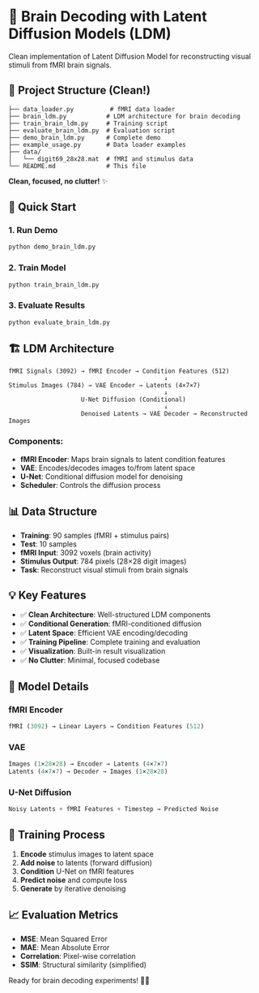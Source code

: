 # 🧠 Brain Decoding with Latent Diffusion Models (LDM)

Clean implementation of Latent Diffusion Model for reconstructing visual stimuli from fMRI brain signals.

## 📁 Project Structure (Clean!)

```
├── data_loader.py          # fMRI data loader
├── brain_ldm.py           # LDM architecture for brain decoding
├── train_brain_ldm.py     # Training script
├── evaluate_brain_ldm.py  # Evaluation script
├── demo_brain_ldm.py      # Complete demo
├── example_usage.py       # Data loader examples
├── data/
│   └── digit69_28x28.mat  # fMRI and stimulus data
└── README.md              # This file
```

**Clean, focused, no clutter!** ✨

## 🚀 Quick Start

### 1. Run Demo
```bash
python demo_brain_ldm.py
```

### 2. Train Model
```bash
python train_brain_ldm.py
```

### 3. Evaluate Results
```bash
python evaluate_brain_ldm.py
```

## 🏗️ LDM Architecture

```
fMRI Signals (3092) → fMRI Encoder → Condition Features (512)
                                           ↓
Stimulus Images (784) → VAE Encoder → Latents (4×7×7)
                                           ↓
                    U-Net Diffusion (Conditional)
                                           ↓
                    Denoised Latents → VAE Decoder → Reconstructed Images
```

### Components:
- **fMRI Encoder**: Maps brain signals to latent condition features
- **VAE**: Encodes/decodes images to/from latent space
- **U-Net**: Conditional diffusion model for denoising
- **Scheduler**: Controls the diffusion process

## 📊 Data Structure

- **Training**: 90 samples (fMRI + stimulus pairs)
- **Test**: 10 samples
- **fMRI Input**: 3092 voxels (brain activity)
- **Stimulus Output**: 784 pixels (28×28 digit images)
- **Task**: Reconstruct visual stimuli from brain signals

## 💡 Key Features

- ✅ **Clean Architecture**: Well-structured LDM components
- ✅ **Conditional Generation**: fMRI-conditioned diffusion
- ✅ **Latent Space**: Efficient VAE encoding/decoding
- ✅ **Training Pipeline**: Complete training and evaluation
- ✅ **Visualization**: Built-in result visualization
- ✅ **No Clutter**: Minimal, focused codebase

## 🔬 Model Details

### fMRI Encoder
```python
fMRI (3092) → Linear Layers → Condition Features (512)
```

### VAE
```python
Images (1×28×28) → Encoder → Latents (4×7×7)
Latents (4×7×7) → Decoder → Images (1×28×28)
```

### U-Net Diffusion
```python
Noisy Latents + fMRI Features + Timestep → Predicted Noise
```

## 🚀 Training Process

1. **Encode** stimulus images to latent space
2. **Add noise** to latents (forward diffusion)
3. **Condition** U-Net on fMRI features
4. **Predict noise** and compute loss
5. **Generate** by iterative denoising

## 📈 Evaluation Metrics

- **MSE**: Mean Squared Error
- **MAE**: Mean Absolute Error
- **Correlation**: Pixel-wise correlation
- **SSIM**: Structural similarity (simplified)

Ready for brain decoding experiments! 🧠✨
